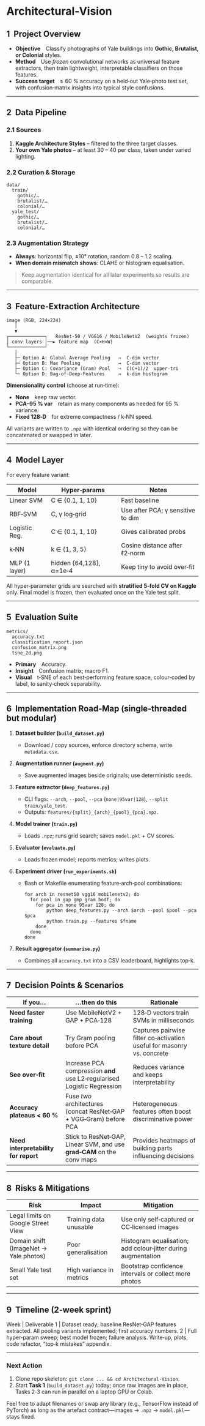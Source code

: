 # Architectural-Vision
## 1  Project Overview
- **Objective** Classify photographs of Yale buildings into **Gothic, Brutalist, or Colonial** styles.  
- **Method** Use *frozen* convolutional networks as universal feature extractors, then train lightweight, interpretable classifiers on those features.  
- **Success target** ≥ 60 % accuracy on a held‑out Yale‑photo test set, with confusion‑matrix insights into typical style confusions.

---

## 2  Data Pipeline
### 2.1 Sources  
1. **Kaggle Architecture Styles** – filtered to the three target classes.  
2. **Your own Yale photos** – at least 30 – 40 per class, taken under varied lighting.

### 2.2 Curation & Storage  
```
data/
  train/
    gothic/…
    brutalist/…
    colonial/…
  yale_test/
    gothic/…
    brutalist/…
    colonial/…
```

### 2.3 Augmentation Strategy  
- **Always**: horizontal flip, ±10° rotation, random 0.8 – 1.2 scaling.  
- **When domain mismatch shows**: CLAHE or histogram equalisation.  
> Keep augmentation identical for all later experiments so results are comparable.

---

## 3  Feature‑Extraction Architecture
```
image (RGB, 224×224)
   │
   ▼
┌─────────────┐   ResNet‑50 / VGG16 / MobileNetV2  (weights frozen)
│ conv layers │──► feature map  (C×H×W)
└─────────────┘
   │
   ├─ Option A: Global Average Pooling   →  C‑dim vector
   ├─ Option B: Max Pooling              →  C‑dim vector
   ├─ Option C: Covariance (Gram) Pool   →  C(C+1)/2  upper‑tri
   └─ Option D: Bag‑of‑Deep‑Features     →  k‑dim histogram
```

**Dimensionality control** (choose at run‑time):  
- **None** keep raw vector.  
- **PCA–95 % var** retain as many components as needed for 95 % variance.  
- **Fixed 128‑D** for extreme compactness / k‑NN speed.

All variants are written to `.npz` with identical ordering so they can be concatenated or swapped in later.

---

## 4  Model Layer
For every feature variant:

| Model           | Hyper‑params            | Notes |
|-----------------|-------------------------|-------|
| Linear SVM      | C ∈ {0.1, 1, 10}       | Fast baseline |
| RBF‑SVM         | C, γ log‑grid          | Use after PCA; γ sensitive to dim |
| Logistic Reg.   | C ∈ {0.1, 1, 10}       | Gives calibrated probs |
| k‑NN            | k ∈ {1, 3, 5}          | Cosine distance after ℓ2‑norm |
| MLP (1 layer)   | hidden {64,128}, α=1e‑4| Keep tiny to avoid over‑fit |

All hyper‑parameter grids are searched with **stratified 5‑fold CV on Kaggle** only. Final model is frozen, then evaluated once on the Yale test split.

---

## 5  Evaluation Suite
```
metrics/
  accuracy.txt
  classification_report.json
  confusion_matrix.png
  tsne_2d.png
```
- **Primary** Accuracy.  
- **Insight** Confusion matrix; macro F1.  
- **Visual** t‑SNE of each best‑performing feature space, colour‑coded by label, to sanity‑check separability.

---

## 6  Implementation Road‑Map (single‑threaded but modular)
1. **Dataset builder (`build_dataset.py`)**  
   - Download / copy sources, enforce directory schema, write `metadata.csv`.

2. **Augmentation runner (`augment.py`)**  
   - Save augmented images beside originals; use deterministic seeds.

3. **Feature extractor (`deep_features.py`)**  
   - CLI flags: `--arch`, `--pool`, `--pca` (`none|95var|128`), `--split train/yale_test`.  
   - Outputs: `features/{split}_{arch}_{pool}_{pca}.npz`.

4. **Model trainer (`train.py`)**  
   - Loads `.npz`; runs grid search; saves `model.pkl` + CV scores.

5. **Evaluator (`evaluate.py`)**  
   - Loads frozen model; reports metrics; writes plots.

6. **Experiment driver (`run_experiments.sh`)**  
   - Bash or Makefile enumerating feature‑arch‑pool combinations:
     ```
     for arch in resnet50 vgg16 mobilenetv2; do
       for pool in gap gmp gram bodf; do
         for pca in none 95var 128; do
             python deep_features.py --arch $arch --pool $pool --pca $pca
             python train.py --features $fname
         done
       done
     done
     ```

7. **Result aggregator (`summarise.py`)**  
   - Combines all `accuracy.txt` into a CSV leaderboard, highlights top‑k.

---

## 7  Decision Points & Scenarios
| If you… | …then do this | Rationale |
|---------|---------------|-----------|
| **Need faster training** | Use MobileNetV2 + GAP + PCA‑128 | 128‑D vectors train SVMs in milliseconds |
| **Care about texture detail** | Try Gram pooling before PCA | Captures pairwise filter co‑activation useful for masonry vs. concrete |
| **See over‑fit** | Increase PCA compression **and** use L2‑regularised Logistic Regression | Reduces variance and keeps interpretability |
| **Accuracy plateaus < 60 %** | Fuse *two* architectures (concat ResNet‑GAP + VGG‑Gram) before PCA | Heterogeneous features often boost discriminative power |
| **Need interpretability for report** | Stick to ResNet‑GAP, Linear SVM, and use **grad‑CAM** on the conv maps | Provides heatmaps of building parts influencing decisions |

---

## 8  Risks & Mitigations
| Risk | Impact | Mitigation |
|------|--------|-----------|
| Legal limits on Google Street View | Training data unusable | Use only self‑captured or CC‑licensed images |
| Domain shift (ImageNet → Yale photos) | Poor generalisation | Histogram equalisation; add colour‑jitter during augmentation |
| Small Yale test set | High variance in metrics |  Bootstrap confidence intervals or collect more photos |

---

## 9  Timeline (2‑week sprint)
Week | Deliverable
1 | Dataset ready; baseline ResNet‑GAP features extracted. All pooling variants implemented; first accuracy numbers.
2 | Full hyper‑param sweep; best model frozen; failure analysis. Write‑up, plots, code refactor, “top‑k mistakes” appendix.

---

### Next Action
1. Clone repo skeleton: `git clone ... && cd Architectural-Vision`.  
2. Start **Task 1** (`build_dataset.py`) today; once raw images are in place, Tasks 2‑3 can run in parallel on a laptop GPU or Colab.

Feel free to adapt filenames or swap any library (e.g., TensorFlow instead of PyTorch) as long as the artefact contract—images → `.npz` → `model.pkl`—stays fixed.
